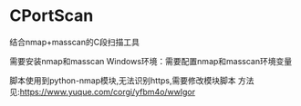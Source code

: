 # CPortScan
结合nmap+masscan的C段扫描工具

需要安装nmap和masscan
Windows环境：需要配置nmap和masscan环境变量

脚本使用到python-nmap模块,无法识别https,需要修改模块脚本
方法见:https://www.yuque.com/corgi/yfbm4o/wwlgor
